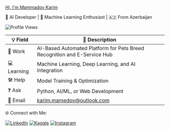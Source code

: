 
[Hi, I'm Mammadov Karim](https://github.com/karim-mammadov)


🚀 AI Developer | 🧠 Machine Learning Enthusiast | 🇦🇿 From Azerbaijan

![Profile Views](https://camo.githubusercontent.com/45e7b3869867b3e069657b06783723346cbb8e2cf700d73ec8e164ed7f7a034f/68747470733a2f2f6b6f6d617265762e636f6d2f67687076632f3f757365726e616d653d4661697a7962726f266c6162656c3d50726f66696c65253230566965777326636f6c6f723d306537356236267374796c653d666c6174)

💡 Field | 💬 Description
--- | ---
🔧 Work | AI-Based Automated Platform for Pets Breed Recognition and E-Service Hub
💻 Learning | Machine Learning, Deep Learning, and AI Integration
🛠 Help | Model Training & Optimization
❓ Ask | Python, AI/ML, or Web Development
📧 Email | [karim.mamedov@outlook.com](mailto:karim.mamedov@outlook.com)


🌐 Connect with Me:

[![LinkedIn](https://cdn-icons-png.flaticon.com/24/174/174857.png)](https://www.linkedin.com/in/karim-mamedov/)
[![Kaggle](https://cdn-icons-png.flaticon.com/24/888/888853.png)](https://www.kaggle.com/karimmammadov1)
[![Instagram](https://cdn-icons-png.flaticon.com/24/174/174855.png)](https://www.instagram.com/mamedoov.k/)
